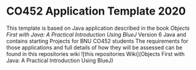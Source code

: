 # CO452 Application Template 2020
This template is based on Java application described in the book *Objects First with Java: A Practical Introduction Using BlueJ* Version 6 Java and contains starting Projects for BNU CO452 students
The requirements for those applications and full details of how they will be assessed can be found in this repositories wiki 
![this repositories Wiki](Objects First with Java: A Practical Introduction Using BlueJ)

